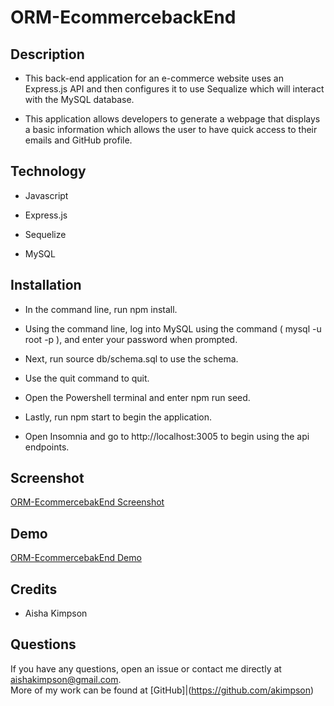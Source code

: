 # ORM-EcommercebackEnd

## Description

- This back-end application for an e-commerce website uses an Express.js API and then configures it to use Sequalize which will interact with the MySQL database.

- This application allows developers to generate a webpage that displays a basic information which allows the user to have quick access to their emails and GitHub profile.

## Technology

- Javascript

- Express.js

- Sequelize

- MySQL

## Installation

- In the command line, run npm install.

- Using the command line, log into MySQL using the command ( mysql -u root -p ), and enter your password when prompted.

- Next, run source db/schema.sql to use the schema.

- Use the quit command to quit.

- Open the Powershell terminal and enter npm run seed.

- Lastly, run npm start to begin the application.

- Open Insomnia and go to http://localhost:3005 to begin using the api endpoints.

## Screenshot

[ORM-EcommercebakEnd Screenshot](https://)

## Demo

[ORM-EcommercebakEnd Demo](https://)

## Credits

- Aisha Kimpson

## Questions

If you have any questions, open an issue or contact me directly at aishakimpson@gmail.com. <br> More of my work can be found at [GitHub]|(https://github.com/akimpson)
